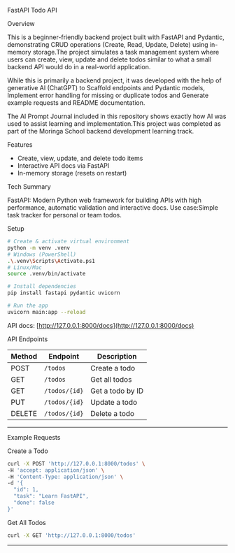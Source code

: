 FastAPI Todo API

Overview

This is a beginner-friendly backend project built with FastAPI and Pydantic, demonstrating CRUD operations (Create, Read, Update, Delete) using in-memory storage.The project simulates a task management system where users can create, view, update and delete todos  similar to what a small backend API would do in a real-world application.

While this is primarily a backend project, it was developed with the help of generative AI (ChatGPT) to Scaffold endpoints and Pydantic models, Implement error handling for missing or duplicate todos and Generate example requests and README documentation.

The AI Prompt Journal included in this repository shows exactly how AI was used to assist learning and implementation.This project was completed as part of the Moringa School backend development learning track.


 Features

* Create, view, update, and delete todo items
* Interactive API docs via FastAPI
* In-memory storage (resets on restart)

Tech Summary

FastAPI: Modern Python web framework for building APIs with high performance, automatic validation and interactive docs.
Use case:Simple task tracker for personal or team todos.


Setup

```bash
# Create & activate virtual environment
python -m venv .venv
# Windows (PowerShell)
.\.venv\Scripts\Activate.ps1
# Linux/Mac
source .venv/bin/activate

# Install dependencies
pip install fastapi pydantic uvicorn

# Run the app
uvicorn main:app --reload
```

API docs: [http://127.0.0.1:8000/docs](http://127.0.0.1:8000/docs)


API Endpoints

| Method | Endpoint      | Description      |
| ------ | ------------- | ---------------- |
| POST   | `/todos`      | Create a todo    |
| GET    | `/todos`      | Get all todos    |
| GET    | `/todos/{id}` | Get a todo by ID |
| PUT    | `/todos/{id}` | Update a todo    |
| DELETE | `/todos/{id}` | Delete a todo    |

---

Example Requests

Create a Todo

```bash
curl -X POST 'http://127.0.0.1:8000/todos' \
-H 'accept: application/json' \
-H 'Content-Type: application/json' \
-d '{
  "id": 1,
  "task": "Learn FastAPI",
  "done": false
}'
```

Get All Todos

```bash
curl -X GET 'http://127.0.0.1:8000/todos'
```

---


